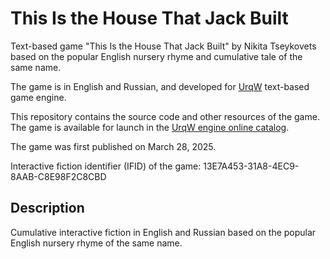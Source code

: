 # This Is the House That Jack Built

Text-based game "This Is the House That Jack Built" by Nikita Tseykovets based on the popular English nursery rhyme and cumulative tale of the same name.

The game is in English and Russian, and developed for [UrqW](https://github.com/urqw/UrqW) text-based game engine.

This repository contains the source code and other resources of the game. The game is available for launch in the [UrqW engine online catalog](https://urqw.github.io/UrqW/#house_that_jack_built).

The game was first published on March 28, 2025.

Interactive fiction identifier (IFID) of the game: 13E7A453-31A8-4EC9-8AAB-C8E98F2C8CBD

## Description

Cumulative interactive fiction in English and Russian based on the popular English nursery rhyme of the same name.
